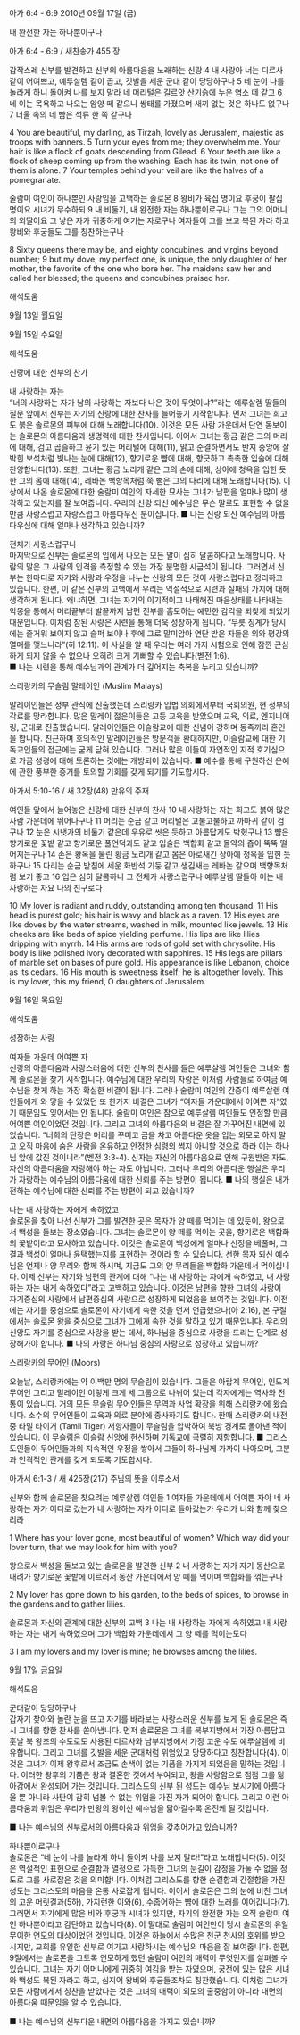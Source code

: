 아가 6:4 - 6:9 
2010년 09월 17일 (금)

내 완전한 자는 하나뿐이구나



아가 6:4 - 6:9 / 새찬송가 455 장


갑작스레 신부를 발견하고 신부의 아름다움을 노래하는 신랑 
4 내 사랑아 너는 디르사 같이 어여쁘고, 예루살렘 같이 곱고, 깃발을 세운 군대 같이 당당하구나 
5 네 눈이 나를 놀라게 하니 돌이켜 나를 보지 말라 네 머리털은 길르앗 산기슭에 누운 염소 떼 같고 6 네 이는 목욕하고 나오는 암양 떼 같으니 쌍태를 가졌으며 새끼 없는 것은 하나도 없구나 7 너울 속의 네 뺨은 석류 한 쪽 같구나 

4 You are beautiful, my darling, as Tirzah, lovely as Jerusalem, majestic as troops with banners. 5 Turn your eyes from me; they overwhelm me. Your hair is like a flock of goats descending from Gilead. 6 Your teeth are like a flock of sheep coming up from the washing. Each has its twin, not one of them is alone. 7 Your temples behind your veil are like the halves of a pomegranate. 

술람미 여인이 하나뿐인 사랑임을 고백하는 솔로몬
8 왕비가 육십 명이요 후궁이 팔십 명이요 시녀가 무수하되 9 내 비둘기, 내 완전한 자는 하나뿐이로구나 그는 그의 어머니의 외딸이요 그 낳은 자가 귀중하게 여기는 자로구나 여자들이 그를 보고 복된 자라 하고 왕비와 후궁들도 그를 칭찬하는구나

8 Sixty queens there may be, and eighty concubines, and virgins beyond number; 9 but my dove, my perfect one, is unique, the only daughter of her mother, the favorite of the one who bore her. The maidens saw her and called her blessed; the queens and concubines praised her.

해석도움





9월 13일 월요일



9월 15일 수요일

해석도움

신랑에 대한 신부의 찬가

내 사랑하는 자는  
“너의 사랑하는 자가 남의 사랑하는 자보다 나은 것이 무엇이냐?”라는 예루살렘 딸들의 질문 앞에서 신부는 자기의 신랑에 대한 찬사를 늘어놓기 시작합니다. 먼저 그녀는 희고도 붉은 솔로몬의 피부에 대해 노래합니다(10). 이것은 모든 사람 가운데서 단연 돋보이는 솔로몬의 아름다움과 생명력에 대한 찬사입니다. 이어서 그녀는 황금 같은 그의 머리에 대해, 검고 곱슬하고 윤기 있는 머리털에 대해(11), 맑고 순결하면서도 반지 중앙에 잘 박힌 보석처럼 빛나는 눈에 대해(12), 향기로운 뺨에 대해, 향긋하고 촉촉한 입술에 대해 찬양합니다(13). 또한, 그녀는 황금 노리개 같은 그의 손에 대해, 상아에 청옥을 입힌 듯한 그의 몸에 대해(14), 레바논 백향목처럼 쭉 뻗은 그의 다리에 대해 노래합니다(15). 이상에서 나온 솔로몬에 대한 술람미 여인의 자세한 묘사는 그녀가 남편을 얼마나 많이 생각하고 있는지를 잘 보여줍니다. 우리의 신랑 되신 예수님은 무슨 말로도 표현할 수 없을 만큼 사랑스럽고 자랑스럽고 아름다우신 분이십니다. 
■ 나는 신랑 되신 예수님의 아름다우심에 대해 얼마나 생각하고 있습니까? 

전체가 사랑스럽구나  
마지막으로 신부는 솔로몬의 입에서 나오는 모든 말이 심히 달콤하다고 노래합니다. 사람의 말은 그 사람의 인격을 측정할 수 있는 가장 분명한 시금석이 됩니다. 그러면서 신부는 한마디로 자기와 사랑과 우정을 나누는 신랑의 모든 것이 사랑스럽다고 정리하고 있습니다. 한편, 이 같은 신부의 고백에서 우리는 역설적으로 시련과 실패의 가치에 대해 생각하게 됩니다. 왜냐하면, 그녀는 자기의 이기적이고 나태해진 마음상태를 나타내는 악몽을 통해서 머리끝부터 발끝까지 남편 전부를 흠모하는 예민한 감각을 되찾게 되었기 때문입니다. 이처럼 참된 사랑은 시련을 통해 더욱 성장하게 됩니다. “무릇 징계가 당시에는 즐거워 보이지 않고 슬퍼 보이나 후에 그로 말미암아 연단 받은 자들은 의와 평강의 열매를 맺느니라”(히 12:11). 이 사실을 알 때 우리는 여러 가지 시험으로 인해 잠깐 근심하게 되지 않을 수 없으나 오히려 크게 기뻐할 수 있습니다(벧전 1:6).  
■ 나는 시련을 통해 예수님과의 관계가 더 깊어지는 축복을 누리고 있습니까? 

스리랑카의 무슬림 말레이인
(Muslim Malays) 

말레이인들은 정부 관직에 진출했는데 스리랑카 입법 의회에서부터 국회의원, 현 정부의 각료를 망라합니다. 많은 말레이 젊은이들은 고등 교육을 받았으며 교육, 의료, 엔지니어링, 군대로 진출했습니다. 말레이인들은 이슬람교에 대한 신념이 강하며 동족끼리 혼인을 합니다. 친근하며 호의적인 말레이인들은 방문객을 환대하지만, 이슬람교에 대한 기독교인들의 접근에는 굳게 닫혀 있습니다. 그러나 많은 이들이 자연적인 지적 호기심으로 가끔 성경에 대해 토론하는 것에는 개방되어 있습니다.
■ 예수를 통해 구원하신 은혜에 관한 풍부한 증거를 토의할 기회를 갖게 되기를 기도합시다.

아가서 5:10-16 / 새 32장(48) 만유의 주재

여인들 앞에서 늘어놓은 신랑에 대한 신부의 찬사 
10 내 사랑하는 자는 희고도 붉어 많은 사람 가운데에 뛰어나구나 11 머리는 순금 같고 머리털은 고불고불하고 까마귀 같이 검구나 12 눈은 시냇가의 비둘기 같은데 우유로 씻은 듯하고 아름답게도 박혔구나 13 뺨은 향기로운 꽃밭 같고 향기로운 풀언덕과도 같고 입술은 백합화 같고 몰약의 즙이 뚝뚝 떨어지는구나 
14 손은 황옥을 물린 황금 노리개 같고 몸은 아로새긴 상아에 청옥을 입힌 듯하구나 15 다리는 순금 받침에 세운 화반석 기둥 같고 생김새는 레바논 같으며 백향목처럼 보기 좋고 16 입은 심히 달콤하니 그 전체가 사랑스럽구나 예루살렘 딸들아 이는 내 사랑하는 자요 나의 친구로다

10 My lover is radiant and ruddy, outstanding among ten thousand. 11 His head is purest gold; his hair is wavy and black as a raven. 12 His eyes are like doves by the water streams, washed in milk, mounted like jewels. 13 His cheeks are like beds of spice yielding perfume. His lips are like lilies dripping with myrrh. 14 His arms are rods of gold set with chrysolite. His body is like polished ivory decorated with sapphires. 15 His legs are pillars of marble set on bases of pure gold. His appearance is like Lebanon, choice as its cedars. 16 His mouth is sweetness itself; he is altogether lovely. This is my lover, this my friend, O daughters of Jerusalem. 

9월 16일 목요일

해석도움

성장하는 사랑

여자들 가운데 어여쁜 자  
신랑의 아름다움과 사랑스러움에 대한 신부의 찬사를 들은 예루살렘 여인들은 그녀와 함께 솔로몬을 찾기 시작합니다. 예수님에 대한 우리의 자랑은 이처럼 사람들로 하여금 예수님을 찾게 하는 가장 확실한 비결이 됩니다. 그러나 술람미 여인의 간증이 예루살렘 여인들에게 와 닿을 수 있었던 또 한가지 비결은 그녀가 “여자들 가운데에서 어여쁜 자”였기 때문임도 잊어서는 안 됩니다. 술람미 여인은 참으로 예루살렘 여인들도 인정할 만큼 어여쁜 여인이었던 것입니다. 그리고 그녀의 아름다움의 비결은 잘 가꾸어진 내면에 있었습니다. “너희의 단장은 머리를 꾸미고 금을 차고 아름다운 옷을 입는 외모로 하지 말고 오직 마음에 숨은 사람을 온유하고 안정한 심령의 썩지 아니할 것으로 하라 이는 하나님 앞에 값진 것이니라”(벧전 3:3-4). 신자는 자신의 아름다움으로 인해 구원받은 자도, 자신의 아름다움을 자랑해야 하는 자도 아닙니다. 그러나 우리의 아름다운 행실은 우리가 자랑하는 예수님의 아름다움에 대한 신뢰를 주는 방편이 됩니다. 
■ 나의 행실은 내가 전하는 예수님에 대한 신뢰를 주는 방편이 되고 있습니까? 

나는 내 사랑하는 자에게 속하였고  
솔로몬을 찾아 나선 신부가 그를 발견한 곳은 목자가 양 떼를 먹이는 데 있듯이, 왕으로서 백성을 돌보는 장소였습니다. 그녀는 솔로몬이 양 떼를 먹이는 곳을, 향기로운 백합화의 꽃밭이라고 묘사하고 있습니다. 이것은 솔로몬이 백성에게 얼마나 선정을 베풀며, 그 결과 백성이 얼마나 윤택했는지를 표현하는 것이라 할 수 있습니다. 선한 목자 되신 예수님은 언제나 양 무리와 함께 하시며, 지금도 그의 양 무리들을 백합화 가운데서 먹이십니다. 이제 신부는 자기와 남편의 관계에 대해 “나는 내 사랑하는 자에게 속하였고, 내 사랑하는 자는 내게 속하였다”라고 고백하고 있습니다. 이것은 남편을 향한 그녀의 사랑이 자기중심의 사랑에서 남편중심의 사랑으로 성장하게 되었음을 보여주는 것입니다. 이전에는 자기를 중심으로 솔로몬이 자기에게 속한 것을 먼저 언급했으나(아 2:16), 본 구절에서는 솔로몬 왕을 중심으로 그녀가 그에게 속한 것을 말하고 있기 때문입니다. 우리의 신앙도 자기를 중심으로 사랑을 받는 데서, 하나님을 중심으로 사랑을 드리는 단계로 성장해가야 합니다.
■ 나의 사랑은 하나님 중심의 사랑으로 성장하고 있습니까?

스리랑카의 무어인 (Moors)

오늘날, 스리랑카에는 약 이백만 명의 무슬림이 있습니다. 그들은 아랍계 무어인, 인도계 무어인 그리고 말레이인 이렇게 크게 세 그룹으로 나뉘어 있는데 각자에게는 역사와 전통이 있습니다. 거의 모든 무슬림 무어인들은 무역과 사업 확장을 위해 스리랑카에 왔습니다. 소수의 무어인들이 교육과 의료 분야에 종사하기도 합니다. 한때 스리랑카의 내전 중 타밀 타이거 (Tamil Tiger) 저항자들이 무슬림을 압박하여 북방 경계로 몰아낸 적이 있습니다. 이 무슬림은 이슬람 신앙에 헌신하며 기독교에 극렬히 저항합니다. 
■ 그리스도인들이 무어인들과의 지속적인 우정을 쌓아서 그들이 하나님께 가까이 나아오며, 그분과 인격적인 관계를 갖게 되도록 기도합시다.

아가서 6:1-3 / 새 425장(217) 주님의 뜻을 이루소서

신부와 함께 솔로몬을 찾으려는 예루살렘 여인들
1 여자들 가운데에서 어여쁜 자야 네 사랑하는 자가 어디로 갔는가 네 사랑하는 자가 어디로 돌아갔는가 우리가 너와 함께 찾으리라

1 Where has your lover gone, most beautiful of women? Which way did your lover turn, that we may look for him with you? 

왕으로서 백성을 돌보고 있는 솔로몬을 발견한 신부
2 내 사랑하는 자가 자기 동산으로 내려가 향기로운 꽃밭에 이르러서 동산 가운데에서 양 떼를 먹이며 백합화를 꺾는구나

2 My lover has gone down to his garden, to the beds of spices, to browse in the gardens and to gather lilies. 

솔로몬과 자신의 관계에 대한 신부의 고백
3 나는 내 사랑하는 자에게 속하였고 내 사랑하는 자는 내게 속하였으며 그가 백합화 가운데에서 그 양 떼를 먹이는도다


3 I am my lovers and my lover is mine; he browses among the lilies. 

9월 17일 금요일

해석도움


군대같이 당당하구나  
갑자기 찾아와 놀란 눈을 뜨고 자기를 바라보는 사랑스러운 신부를 보게 된 솔로몬은 즉시 그녀를 향한 찬사를 쏟아냅니다. 먼저 솔로몬은 그녀를 북부지방에서 가장 아름답고 훗날 북 왕조의 수도로도 사용된 디르사와 남부지방에서 가장 고운 수도 예루살렘에 비유합니다. 그리고 그녀를 깃발을 세운 군대처럼 위엄있고 당당하다고 칭찬합니다(4). 이것은 그녀가 이제 왕후로서 조금도 손색이 없는 기품을 가지게 되었음을 말하는 것입니다. 이러한 왕후의 기품은 왕과 결혼한 것에서 부여되고, 왕을 사랑함으로 점점 그를 닮아감에서 완성되어 가는 것입니다. 그리스도의 신부 된 성도는 예수님 보시기에 아름다울 뿐 아니라 사탄이 감히 넘볼 수 없는 위엄을 가진 자가 되어야 합니다. 그리고 이런 아름다움과 위엄은 우리가 만왕의 왕이신 예수님을 닮아갈수록 온전케 될 것입니다.

■ 나는 예수님의 신부로서의 아름다움과 위엄을 갖추어가고 있습니까? 

하나뿐이로구나  
솔로몬은 “네 눈이 나를 놀라게 하니 돌이켜 나를 보지 말라!”라고 노래합니다(5). 이것은 역설적인 표현으로 순결함과 열정으로 가득한 그녀의 눈길이 감정을 가눌 수 없을 정도로 그를 사로잡은 것을 의미합니다. 이처럼 그리스도를 향한 순결함과 간절함을 가진 성도는 그리스도의 마음을 온통 사로잡게 됩니다. 이어서 솔로몬은 그의 눈에 비친 그녀의 고운 머릿결과(5하), 가지런한 이와(6), 수줍어하는 뺨에 대한 노래를 이어갑니다(7). 그러면서 자기에게 많은 비와 후궁과 시녀가 있지만, 자기의 완전한 자는 오직 술람미 여인 하나뿐이라고 감탄하고 있습니다(8). 이 말대로 술람미 여인만이 당시 솔로몬의 유일무이한 연모의 대상이었던 것입니다. 이것은 하늘에서 수많은 천군 천사의 호위를 받으시지만, 교회를 유일한 신부로 여기고 사랑하시는 예수님의 마음을 잘 보여줍니다. 한편, 9절에서는 솔로몬을 그토록 연모하게 했던 술람미 여인의 매력이 무엇인지를 살펴볼 수 있습니다. 그녀는 자기 어머니에게 귀중히 여김을 받는 자였으며, 궁전에 있는 많은 시녀와 백성도 복된 자라고 하고, 심지어 왕비와 후궁들조차도 칭찬했습니다. 이처럼 그녀가 모든 사람에게서 칭찬을 받았다는 것은 그녀의 매력이 외모의 출중함이 아니라 내면의 아름다움 때문임을 알 수 있습니다.

■ 나는 예수님의 신부다운 내면의 아름다움을 가지고 있습니까?